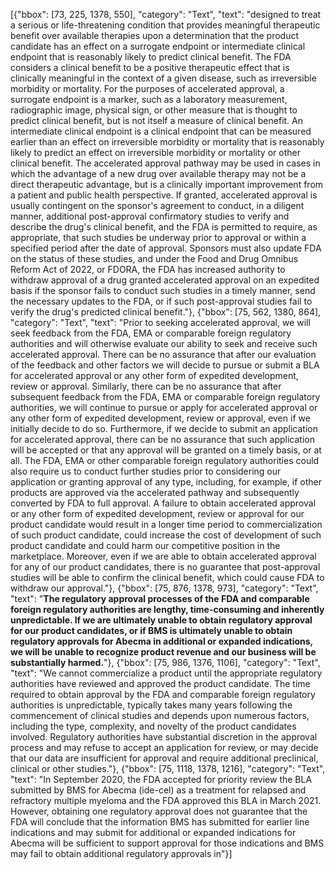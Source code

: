 [{"bbox": [73, 225, 1378, 550], "category": "Text", "text": "designed to treat a serious or life-threatening condition that provides meaningful therapeutic benefit over available therapies upon a determination that the product candidate has an effect on a surrogate endpoint or intermediate clinical endpoint that is reasonably likely to predict clinical benefit. The FDA considers a clinical benefit to be a positive therapeutic effect that is clinically meaningful in the context of a given disease, such as irreversible morbidity or mortality. For the purposes of accelerated approval, a surrogate endpoint is a marker, such as a laboratory measurement, radiographic image, physical sign, or other measure that is thought to predict clinical benefit, but is not itself a measure of clinical benefit. An intermediate clinical endpoint is a clinical endpoint that can be measured earlier than an effect on irreversible morbidity or mortality that is reasonably likely to predict an effect on irreversible morbidity or mortality or other clinical benefit. The accelerated approval pathway may be used in cases in which the advantage of a new drug over available therapy may not be a direct therapeutic advantage, but is a clinically important improvement from a patient and public health perspective. If granted, accelerated approval is usually contingent on the sponsor's agreement to conduct, in a diligent manner, additional post-approval confirmatory studies to verify and describe the drug's clinical benefit, and the FDA is permitted to require, as appropriate, that such studies be underway prior to approval or within a specified period after the date of approval. Sponsors must also update FDA on the status of these studies, and under the Food and Drug Omnibus Reform Act of 2022, or FDORA, the FDA has increased authority to withdraw approval of a drug granted accelerated approval on an expedited basis if the sponsor fails to conduct such studies in a timely manner, send the necessary updates to the FDA, or if such post-approval studies fail to verify the drug's predicted clinical benefit."}, {"bbox": [75, 562, 1380, 864], "category": "Text", "text": "Prior to seeking accelerated approval, we will seek feedback from the FDA, EMA or comparable foreign regulatory authorities and will otherwise evaluate our ability to seek and receive such accelerated approval. There can be no assurance that after our evaluation of the feedback and other factors we will decide to pursue or submit a BLA for accelerated approval or any other form of expedited development, review or approval. Similarly, there can be no assurance that after subsequent feedback from the FDA, EMA or comparable foreign regulatory authorities, we will continue to pursue or apply for accelerated approval or any other form of expedited development, review or approval, even if we initially decide to do so. Furthermore, if we decide to submit an application for accelerated approval, there can be no assurance that such application will be accepted or that any approval will be granted on a timely basis, or at all. The FDA, EMA or other comparable foreign regulatory authorities could also require us to conduct further studies prior to considering our application or granting approval of any type, including, for example, if other products are approved via the accelerated pathway and subsequently converted by FDA to full approval. A failure to obtain accelerated approval or any other form of expedited development, review or approval for our product candidate would result in a longer time period to commercialization of such product candidate, could increase the cost of development of such product candidate and could harm our competitive position in the marketplace. Moreover, even if we are able to obtain accelerated approval for any of our product candidates, there is no guarantee that post-approval studies will be able to confirm the clinical benefit, which could cause FDA to withdraw our approval."}, {"bbox": [75, 876, 1378, 973], "category": "Text", "text": "**The regulatory approval processes of the FDA and comparable foreign regulatory authorities are lengthy, time-consuming and inherently unpredictable. If we are ultimately unable to obtain regulatory approval for our product candidates, or if BMS is ultimately unable to obtain regulatory approvals for Abecma in additional or expanded indications, we will be unable to recognize product revenue and our business will be substantially harmed.**"}, {"bbox": [75, 986, 1376, 1106], "category": "Text", "text": "We cannot commercialize a product until the appropriate regulatory authorities have reviewed and approved the product candidate. The time required to obtain approval by the FDA and comparable foreign regulatory authorities is unpredictable, typically takes many years following the commencement of clinical studies and depends upon numerous factors, including the type, complexity, and novelty of the product candidates involved. Regulatory authorities have substantial discretion in the approval process and may refuse to accept an application for review, or may decide that our data are insufficient for approval and require additional preclinical, clinical or other studies."}, {"bbox": [75, 1118, 1378, 1216], "category": "Text", "text": "In September 2020, the FDA accepted for priority review the BLA submitted by BMS for Abecma (ide-cel) as a treatment for relapsed and refractory multiple myeloma and the FDA approved this BLA in March 2021. However, obtaining one regulatory approval does not guarantee that the FDA will conclude that the information BMS has submitted for earlier line indications and may submit for additional or expanded indications for Abecma will be sufficient to support approval for those indications and BMS may fail to obtain additional regulatory approvals in"}]
